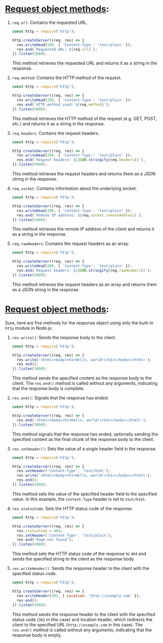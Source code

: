 # **<u>Request object methods</u>:**

1. `req.url`: Contains the requested URL.

   ```js
   const http = require('http');

   http.createServer((req, res) => {
     res.writeHead(200, { 'Content-Type': 'text/plain' });
     res.end(`Requested URL: ${req.url}`);
   }).listen(3000);
   ```

   This method retrieves the requested URL and returns it as a string in the response.

2. `req.method`: Contains the HTTP method of the request.

   ```js
   const http = require('http');

   http.createServer((req, res) => {
     res.writeHead(200, { 'Content-Type': 'text/plain' });
     res.end(`HTTP method used: ${req.method}`);
   }).listen(3000);
   ```

   This method retrieves the HTTP method of the request (e.g. GET, POST, etc.) and returns it as a string in the response.

3. `req.headers`: Contains the request headers.

   ```js
   const http = require('http');

   http.createServer((req, res) => {
     res.writeHead(200, { 'Content-Type': 'text/plain' });
     res.end(`Request headers: ${JSON.stringify(req.headers)}`);
   }).listen(3000);
   ```

   This method retrieves the request headers and returns them as a JSON string in the response.

4. `req.socket`: Contains information about the underlying socket.

   ```js
   const http = require('http');

   http.createServer((req, res) => {
     res.writeHead(200, { 'Content-Type': 'text/plain' });
     res.end(`Remote IP address: ${req.socket.remoteAddress}`);
   }).listen(3000);
   ```

   This method retrieves the remote IP address of the client and returns it as a string in the response.

5. `req.rawHeaders`: Contains the request headers as an array.

   ```js
   const http = require('http');
   
   http.createServer((req, res) => {
     res.writeHead(200, { 'Content-Type': 'text/plain' });
     res.end(`Request headers: ${JSON.stringify(req.rawHeaders)}`);
   }).listen(3000);
   ```

   This method retrieves the request headers as an array and returns them as a JSON string in the response.

# **<u>Request object methods</u>:**



Sure, here are five methods for the response object using only the built-in `http` module in Node.js:

1. `res.write()`: Sends the response body to the client.

   ```js
   const http = require('http');

   http.createServer((req, res) => {
     res.write('<html><body><h1>Hello, world!</h1></body></html>');
     res.end();
   }).listen(3000);
   ```

   This method sends the specified content as the response body to the client. The `res.end()` method is called without any arguments, indicating that the response body is complete.

2. `res.end()`: Signals that the response has ended.

   ```js
   const http = require('http');

   http.createServer((req, res) => {
     res.end('<html><body><h1>Hello, world!</h1></body></html>');
   }).listen(3000);
   ```

   This method signals that the response has ended, optionally sending the specified content as the final chunk of the response body to the client.

3. `res.setHeader()`: Sets the value of a single header field in the response.

   ```js
   const http = require('http');

   http.createServer((req, res) => {
     res.setHeader('Content-Type', 'text/html');
     res.write('<html><body><h1>Hello, world!</h1></body></html>');
     res.end();
   }).listen(3000);
   ```

   This method sets the value of the specified header field to the specified value. In this example, the `Content-Type` header is set to `text/html`.

4. `res.statusCode`: Sets the HTTP status code of the response.

   ```js
   const http = require('http');

   http.createServer((req, res) => {
     res.statusCode = 404;
     res.setHeader('Content-Type', 'text/plain');
     res.end('Page not found');
   }).listen(3000);
   ```

   This method sets the HTTP status code of the response to `404` and sends the specified string to the client as the response body.

5. `res.writeHeader()`: Sends the response header to the client with the specified status code.

   ```js
   const http = require('http');
   
   http.createServer((req, res) => {
     res.writeHeader(301, { Location: 'http://example.com' });
     res.end();
   }).listen(3000);
   ```

   This method sends the response header to the client with the specified status code (`301` in this case) and location header, which redirects the client to the specified URL (`http://example.com` in this case). The `res.end()` method is called without any arguments, indicating that the response body is empty.